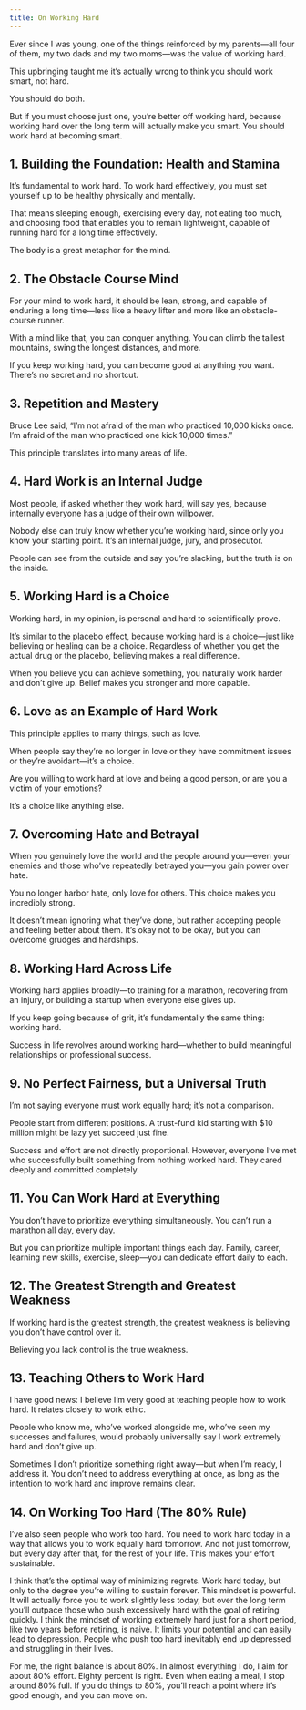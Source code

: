 ```yaml
---
title: On Working Hard
---
```


Ever since I was young, one of the things reinforced by my parents—all four of them, my two dads and my two moms—was the value of working hard.

This upbringing taught me it’s actually wrong to think you should work smart, not hard.

You should do both.

But if you must choose just one, you’re better off working hard, because working hard over the long term will actually make you smart. You should work hard at becoming smart.

## 1. Building the Foundation: Health and Stamina

It’s fundamental to work hard. To work hard effectively, you must set yourself up to be healthy physically and mentally.

That means sleeping enough, exercising every day, not eating too much, and choosing food that enables you to remain lightweight, capable of running hard for a long time effectively.

The body is a great metaphor for the mind.

## 2. The Obstacle Course Mind

For your mind to work hard, it should be lean, strong, and capable of enduring a long time—less like a heavy lifter and more like an obstacle-course runner.

With a mind like that, you can conquer anything. You can climb the tallest mountains, swing the longest distances, and more.

If you keep working hard, you can become good at anything you want. There’s no secret and no shortcut.

## 3. Repetition and Mastery

Bruce Lee said, “I’m not afraid of the man who practiced 10,000 kicks once. I’m afraid of the man who practiced one kick 10,000 times.”

This principle translates into many areas of life.

## 4. Hard Work is an Internal Judge

Most people, if asked whether they work hard, will say yes, because internally everyone has a judge of their own willpower.

Nobody else can truly know whether you’re working hard, since only you know your starting point. It’s an internal judge, jury, and prosecutor.

People can see from the outside and say you’re slacking, but the truth is on the inside.

## 5. Working Hard is a Choice

Working hard, in my opinion, is personal and hard to scientifically prove.

It’s similar to the placebo effect, because working hard is a choice—just like believing or healing can be a choice. Regardless of whether you get the actual drug or the placebo, believing makes a real difference.

When you believe you can achieve something, you naturally work harder and don’t give up. Belief makes you stronger and more capable.

## 6. Love as an Example of Hard Work

This principle applies to many things, such as love.

When people say they’re no longer in love or they have commitment issues or they’re avoidant—it’s a choice.

Are you willing to work hard at love and being a good person, or are you a victim of your emotions?

It’s a choice like anything else.

## 7. Overcoming Hate and Betrayal

When you genuinely love the world and the people around you—even your enemies and those who’ve repeatedly betrayed you—you gain power over hate.

You no longer harbor hate, only love for others. This choice makes you incredibly strong.

It doesn’t mean ignoring what they’ve done, but rather accepting people and feeling better about them. It’s okay not to be okay, but you can overcome grudges and hardships.

## 8. Working Hard Across Life

Working hard applies broadly—to training for a marathon, recovering from an injury, or building a startup when everyone else gives up.

If you keep going because of grit, it’s fundamentally the same thing: working hard.

Success in life revolves around working hard—whether to build meaningful relationships or professional success.

## 9. No Perfect Fairness, but a Universal Truth

I’m not saying everyone must work equally hard; it’s not a comparison.

People start from different positions. A trust-fund kid starting with $10 million might be lazy yet succeed just fine.

Success and effort are not directly proportional. However, everyone I’ve met who successfully built something from nothing worked hard. They cared deeply and committed completely.

## 11. You Can Work Hard at Everything

You don’t have to prioritize everything simultaneously. You can’t run a marathon all day, every day.

But you can prioritize multiple important things each day. Family, career, learning new skills, exercise, sleep—you can dedicate effort daily to each.

## 12. The Greatest Strength and Greatest Weakness

If working hard is the greatest strength, the greatest weakness is believing you don’t have control over it.

Believing you lack control is the true weakness.

## 13. Teaching Others to Work Hard

I have good news: I believe I’m very good at teaching people how to work hard. It relates closely to work ethic.

People who know me, who’ve worked alongside me, who’ve seen my successes and failures, would probably universally say I work extremely hard and don’t give up.

Sometimes I don’t prioritize something right away—but when I’m ready, I address it. You don’t need to address everything at once, as long as the intention to work hard and improve remains clear.

## 14. On Working Too Hard (The 80% Rule)

I’ve also seen people who work too hard. You need to work hard today in a way that allows you to work equally hard tomorrow. And not just tomorrow, but every day after that, for the rest of your life. This makes your effort sustainable.

I think that’s the optimal way of minimizing regrets. Work hard today, but only to the degree you’re willing to sustain forever. This mindset is powerful. It will actually force you to work slightly less today, but over the long term you’ll outpace those who push excessively hard with the goal of retiring quickly. I think the mindset of working extremely hard just for a short period, like two years before retiring, is naive. It limits your potential and can easily lead to depression. People who push too hard inevitably end up depressed and struggling in their lives.

For me, the right balance is about 80%. In almost everything I do, I aim for about 80% effort. Eighty percent is right. Even when eating a meal, I stop around 80% full. If you do things to 80%, you’ll reach a point where it’s good enough, and you can move on.